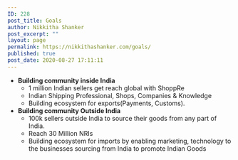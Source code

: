 ```yaml
---
ID: 228
post_title: Goals
author: Nikkitha Shanker
post_excerpt: ""
layout: page
permalink: https://nikkithashanker.com/goals/
published: true
post_date: 2020-08-27 17:11:11
---
```

<!-- wp:list -->
<ul><li><strong>Building community inside India</strong><ul><li>1 million Indian sellers get reach global with ShoppRe</li><li>Indian Shipping Professional, Shops, Companies &amp; Knowledge</li><li>Building ecosystem for exports(Payments, Customs).</li></ul></li><li><strong>Building community Outside India</strong><ul><li>100k sellers outside India to source their goods from any part of India.</li><li>Reach 30 Million NRIs</li><li>Building ecosystem for imports by enabling marketing, technology to the businesses sourcing from India to promote Indian Goods</li></ul></li></ul>
<!-- /wp:list -->